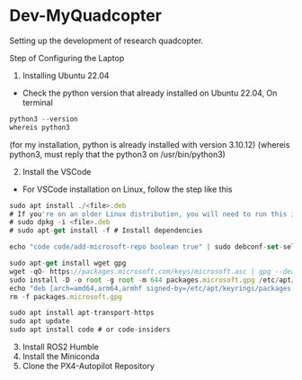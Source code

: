 # Dev-MyQuadcopter
Setting up the development of research quadcopter.

Step of Configuring the Laptop

1. Installing Ubuntu 22.04
- Check the python version that already installed on Ubuntu 22.04, On terminal
```javascript
python3 --version
whereis python3
```
(for my installation, python is already installed with version 3.10.12)
(whereis python3, must reply that the python3 on /usr/bin/python3)

2. Install the VSCode
- For VSCode installation on Linux, follow the step like this
```javascript
sudo apt install ./<file>.deb
# If you're on an older Linux distribution, you will need to run this instead:
# sudo dpkg -i <file>.deb
# sudo apt-get install -f # Install dependencies
```
```javascript
echo "code code/add-microsoft-repo boolean true" | sudo debconf-set-selections
```
```javascript
sudo apt-get install wget gpg
wget -qO- https://packages.microsoft.com/keys/microsoft.asc | gpg --dearmor > packages.microsoft.gpg
sudo install -D -o root -g root -m 644 packages.microsoft.gpg /etc/apt/keyrings/packages.microsoft.gpg
echo "deb [arch=amd64,arm64,armhf signed-by=/etc/apt/keyrings/packages.microsoft.gpg] https://packages.microsoft.com/repos/code stable main" |sudo tee /etc/apt/sources.list.d/vscode.list > /dev/null
rm -f packages.microsoft.gpg
```
```javascript
sudo apt install apt-transport-https
sudo apt update
sudo apt install code # or code-insiders
```

3. Install ROS2 Humble
4. Install the Miniconda
5. Clone the PX4-Autopilot Repository
